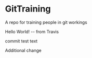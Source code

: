 # GitTraining
A repo for training people in git workings

Hello World! -- from Travis 

commit test text

Additional change
